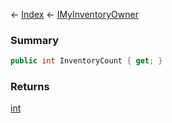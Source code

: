 ← [Index](Api-Index) ← [IMyInventoryOwner](VRage.Game.ModAPI.Ingame.IMyInventoryOwner)

### Summary

```csharp
public int InventoryCount { get; }
```

### Returns

[int](https://docs.microsoft.com/en-us/dotnet/api/system.int32?view=netframework-4.6)

